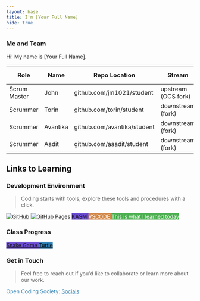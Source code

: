 ```yaml
---
layout: base
title: I'm [Your Full Name]
hide: true
---
```


### Me and Team

Hi! My name is [Your Full Name].

| Role         | Name     | Repo Location                       | Stream                | Repo Name |
|--------------|----------|-------------------------------------|-----------------------|-----------|
| Scrum Master | John     | github.com/jm1021/student           | upstream (OCS fork)   | student   |
| Scrummer     | Torin    | github.com/torin/student            | downstream (fork)     | student   |
| Scrummer     | Avantika | github.com/avantika/student         | downstream (fork)     | student   |
| Scrummer     | Aadit    | github.com/aaadit/student           | downstream (fork)     | student   |


## Links to Learning

### Development Environment

> Coding starts with tools, explore these tools and procedures with a click.

<a href="https://github.com/Open-Coding-Society/student">
    <img src="https://img.shields.io/badge/GitHub-181717?logo=github&logoColor=white" alt="GitHub">
</a>
<a href="https://open-coding-society.github.io/student">
    <img src="https://img.shields.io/badge/GitHub%20Pages-327FC7?logo=github&logoColor=white" alt="GitHub Pages">
</a>
<a href="https://kasm.opencodingsociety.com/" class="button small" style="background-color: #6b4bd3ff">
    KASM
</a>
<a href="https://vscode.dev/" class="button small" style="background-color: #d38a4bff">
    <span style="color: #FFFFFF">VSCODE</span>
</a>

<!-- New button for today's learning -->
<a href="https://www.markdownguide.org/cheat-sheet/" class="button small" style="background-color: #4CAF50; margin-top: 10px;">
    <span style="color: #FFFFFF">This is what I learned today</span>
</a>

<br>


### Class Progress

<a href="{{site.baseurl}}/snake" class="button small" style="background-color: #6b4bd3ff">
    Snake Game
</a>
<a href="{{site.baseurl}}/turtle" class="button small" style="background-color: #2A7DB1">
    <span style="color: #000000">Turtle</span>
</a>

<br>

<!-- Contact Section -->
### Get in Touch

> Feel free to reach out if you'd like to collaborate or learn more about our work.

<p style="color: #2A7DB1;">Open Coding Society: <a href="https://opencodingsociety.com" style="color: #2A7DB1; text-decoration: underline;">Socials</a></p>
